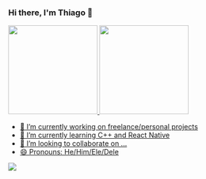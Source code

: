 ### Hi there, I'm Thiago 👋

<div>
  <a href="https://github.com/ThiagoA20">
  <img height="180em" src="https://github-readme-stats.vercel.app/api?username=ThiagoA20&show_icons=true&theme=dracula&include_all_commits=true&count_private=true"/>
  <img height="180em" src="https://github-readme-stats.vercel.app/api/top-langs/?username=ThiagoA20&layout=compact&langs_count=7&theme=dracula"/>
</div>

- 🔭 I’m currently working on freelance/personal projects
- 🌱 I’m currently learning C++ and React Native
- 👯 I’m looking to collaborate on ...
- 😄 Pronouns: He/Him/Ele/Dele
 
 <div>
   <img src="https://media.giphy.com/media/6heBQSjt2IoA8/giphy.gif" width="" height="">
 </div>

